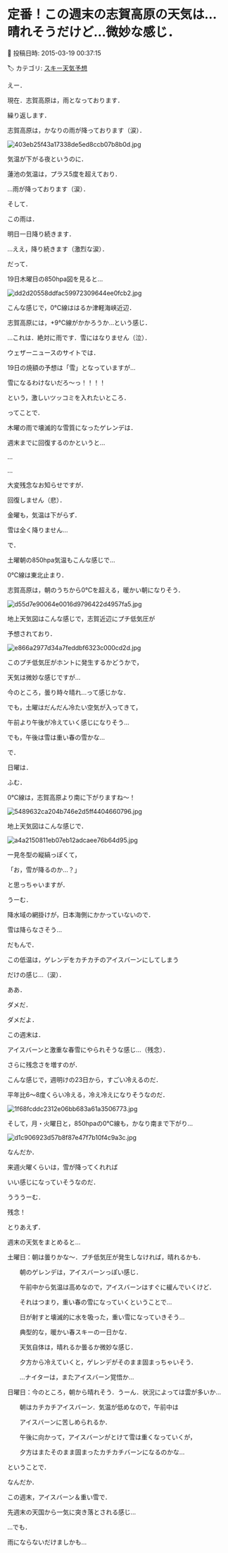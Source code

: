 # 定番！この週末の志賀高原の天気は…晴れそうだけど…微妙な感じ．

📅 投稿日時: 2015-03-19 00:37:15

🏷️ カテゴリ: [スキー天気予想](c6554f5c3c106093b511a8daae23757e8.md)

えー．


現在．志賀高原は，雨となっております．


繰り返します．


志賀高原は，かなりの雨が降っております（涙）．




![403eb25f43a17338de5ed8ccb07b8b0d.jpg](images/403eb25f43a17338de5ed8ccb07b8b0d.jpg)







気温が下がる夜というのに．


蓮池の気温は，プラス5度を超えており．


…雨が降っております（涙）．





そして．


この雨は．


明日一日降り続きます．


…ええ，降り続きます（激烈な涙）．


だって．


19日木曜日の850hpa図を見ると…




![dd2d20558ddfac59972309644ee0fcb2.jpg](images/dd2d20558ddfac59972309644ee0fcb2.jpg)




こんな感じで，0℃線ははるか津軽海峡近辺．


志賀高原には，+9℃線がかかろうか…という感じ．


…これは．絶対に雨です．雪にはなりません（泣）．





ウェザーニュースのサイトでは．


19日の焼額の予想は「雪」となっていますが…


雪になるわけないだろ～っ！！！！


という，激しいツッコミを入れたいところ．





ってことで．


木曜の雨で壊滅的な雪質になったゲレンデは．


週末までに回復するのかというと…


…


…


大変残念なお知らせですが．


回復しません（悲）．


金曜も，気温は下がらず．


雪は全く降りません…





で．


土曜朝の850hpa気温もこんな感じで…


0℃線は東北止まり．


志賀高原は，朝のうちから0℃を超える，暖かい朝になりそう．




![d55d7e90064e0016d9796422d4957fa5.jpg](images/d55d7e90064e0016d9796422d4957fa5.jpg)




地上天気図はこんな感じで，志賀近辺にプチ低気圧が


予想されており．




![e866a2977d34a7feddbf6323c000cd2d.jpg](images/e866a2977d34a7feddbf6323c000cd2d.jpg)




このプチ低気圧がホントに発生するかどうかで，


天気は微妙な感じですが…


今のところ，曇り時々晴れ…って感じかな．





でも，土曜はだんだん冷たい空気が入ってきて，


午前より午後が冷えていく感じになりそう…


でも，午後は雪は重い春の雪かな…





で．


日曜は．


ふむ．


0℃線は，志賀高原より南に下がりますね～！




![5489632ca204b746e2d5ff4404660796.jpg](images/5489632ca204b746e2d5ff4404660796.jpg)




地上天気図はこんな感じで．




![a4a2150811eb07eb12adcaee76b64d95.jpg](images/a4a2150811eb07eb12adcaee76b64d95.jpg)




一見冬型の縦縞っぽくて，


「お，雪が降るのか…？」


と思っちゃいますが．


うーむ．


降水域の網掛けが，日本海側にかかっていないので．


雪は降らなさそう…


だもんで．


この低温は，ゲレンデをカチカチのアイスバーンにしてしまう


だけの感じ…（涙）．





ああ．


ダメだ．


ダメだよ．


この週末は．


アイスバーンと激重な春雪にやられそうな感じ…（残念）．





さらに残念さを増すのが．


こんな感じで，週明けの23日から，すごい冷えるのだ．


平年比6～8度くらい冷える，冷え冷えになりそうなのだ．




![1f68fcddc2312e06bb683a61a3506773.jpg](images/1f68fcddc2312e06bb683a61a3506773.jpg)




そして，月・火曜日と，850hpaの0℃線も，かなり南まで下がり…




![d1c906923d57b8f87e47f7b10f4c9a3c.jpg](images/d1c906923d57b8f87e47f7b10f4c9a3c.jpg)




なんだか．


来週火曜くらいは，雪が降ってくれれば


いい感じになっていそうなのだ．


うううーむ．


残念！





とりあえず．


週末の天気をまとめると…





土曜日：朝は曇りかな～．プチ低気圧が発生しなければ，晴れるかも．


　　朝のゲレンデは，アイスバーンっぽい感じ．


　　午前中から気温は高めなので，アイスバーンはすぐに緩んでいくけど．


　　それはつまり，重い春の雪になっていくということで…


　　日が射すと壊滅的に水を吸った，重い雪になっていきそう…


　　典型的な，暖かい春スキーの一日かな．


　　天気自体は，晴れるか曇るか微妙な感じ．


　　夕方から冷えていくと，ゲレンデがそのまま固まっちゃいそう．


　　…ナイターは，またアイスバーン覚悟か…





日曜日：今のところ，朝から晴れそう．うーん．状況によっては雲が多いか…


　　朝はカチカチアイスバーン．気温が低めなので，午前中は


　　アイスバーンに苦しめられるか．


　　午後に向かって，アイスバーンがとけて雪は重くなっていくが，


　　夕方はまたそのまま固まったカチカチバーンになるのかな…





ということで．


なんだか．


この週末，アイスバーン＆重い雪で．


先週末の天国から一気に突き落とされる感じ…


…でも．


雨にならないだけましかも…

